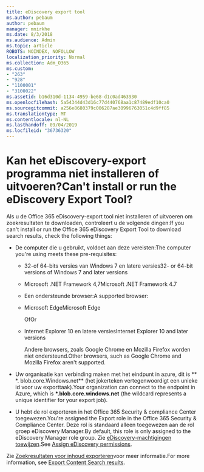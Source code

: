 ```yaml
---
title: eDiscovery export tool
ms.author: pebaum
author: pebaum
manager: mnirkhe
ms.date: 8/3/2018
ms.audience: Admin
ms.topic: article
ROBOTS: NOINDEX, NOFOLLOW
localization_priority: Normal
ms.collection: Adm_O365
ms.custom:
- "263"
- "928"
- "1100001"
- "3100022"
ms.assetid: b16d310d-1134-4959-be68-d1c0ad463930
ms.openlocfilehash: 5a54344d43d16c77d440768aa1c87489edf10ca0
ms.sourcegitcommit: a256e8680379c006287ae30996763051c4d9ff85
ms.translationtype: MT
ms.contentlocale: nl-NL
ms.lasthandoff: 09/04/2019
ms.locfileid: "36736320"
---
```

# <a name="cant-install-or-run-the-ediscovery-export-tool"></a><span data-ttu-id="c1416-102">Kan het eDiscovery-export programma niet installeren of uitvoeren?</span><span class="sxs-lookup"><span data-stu-id="c1416-102">Can't install or run the eDiscovery Export Tool?</span></span>

<span data-ttu-id="c1416-103">Als u de Office 365 eDiscovery-export tool niet installeren of uitvoeren om zoekresultaten te downloaden, controleert u de volgende dingen:</span><span class="sxs-lookup"><span data-stu-id="c1416-103">If you can't install or run the Office 365 eDiscovery Export Tool to download search results, check the following things:</span></span>
  
- <span data-ttu-id="c1416-104">De computer die u gebruikt, voldoet aan deze vereisten:</span><span class="sxs-lookup"><span data-stu-id="c1416-104">The computer you're using meets these pre-requisites:</span></span>

  - <span data-ttu-id="c1416-105">32-of 64-bits versies van Windows 7 en latere versies</span><span class="sxs-lookup"><span data-stu-id="c1416-105">32- or 64-bit versions of Windows 7 and later versions</span></span>

  - <span data-ttu-id="c1416-106">Microsoft .NET Framework 4,7</span><span class="sxs-lookup"><span data-stu-id="c1416-106">Microsoft .NET Framework 4.7</span></span>

  - <span data-ttu-id="c1416-107">Een ondersteunde browser:</span><span class="sxs-lookup"><span data-stu-id="c1416-107">A supported browser:</span></span>

  - <span data-ttu-id="c1416-108">Microsoft Edge</span><span class="sxs-lookup"><span data-stu-id="c1416-108">Microsoft Edge</span></span>

    <span data-ttu-id="c1416-109">Of</span><span class="sxs-lookup"><span data-stu-id="c1416-109">Or</span></span>

  - <span data-ttu-id="c1416-110">Internet Explorer 10 en latere versies</span><span class="sxs-lookup"><span data-stu-id="c1416-110">Internet Explorer 10 and later versions</span></span>

    <span data-ttu-id="c1416-111">Andere browsers, zoals Google Chrome en Mozilla Firefox worden niet ondersteund.</span><span class="sxs-lookup"><span data-stu-id="c1416-111">Other browsers, such as Google Chrome and Mozilla Firefox aren't supported.</span></span>

- <span data-ttu-id="c1416-112">Uw organisatie kan verbinding maken met het eindpunt in azure, dit is \*\* \*. blob.core.Windows.net\*\* (het jokerteken vertegenwoordigt een unieke id voor uw exporttaak).</span><span class="sxs-lookup"><span data-stu-id="c1416-112">Your organization can connect to the endpoint in Azure, which is **\*.blob.core.windows.net** (the wildcard represents a unique identifier for your export job).</span></span>

- <span data-ttu-id="c1416-113">U hebt de rol exporteren in het Office 365 Security &amp; compliance Center toegewezen.</span><span class="sxs-lookup"><span data-stu-id="c1416-113">You're assigned the Export role in the Office 365 Security &amp; Compliance Center.</span></span> <span data-ttu-id="c1416-114">Deze rol is standaard alleen toegewezen aan de rol groep eDiscovery Manager.</span><span class="sxs-lookup"><span data-stu-id="c1416-114">By default, this role is only assigned to the eDiscovery Manager role group.</span></span> <span data-ttu-id="c1416-115">Zie [eDiscovery-machtigingen toewijzen](https://docs.microsoft.com/office365/securitycompliance/assign-ediscovery-permissions).</span><span class="sxs-lookup"><span data-stu-id="c1416-115">See [Assign eDiscovery permissions](https://docs.microsoft.com/office365/securitycompliance/assign-ediscovery-permissions).</span></span>

<span data-ttu-id="c1416-116">Zie [Zoekresultaten voor inhoud exporteren](https://docs.microsoft.com/office365/securitycompliance/export-search-results)voor meer informatie.</span><span class="sxs-lookup"><span data-stu-id="c1416-116">For more information, see [Export Content Search results](https://docs.microsoft.com/office365/securitycompliance/export-search-results).</span></span>
  